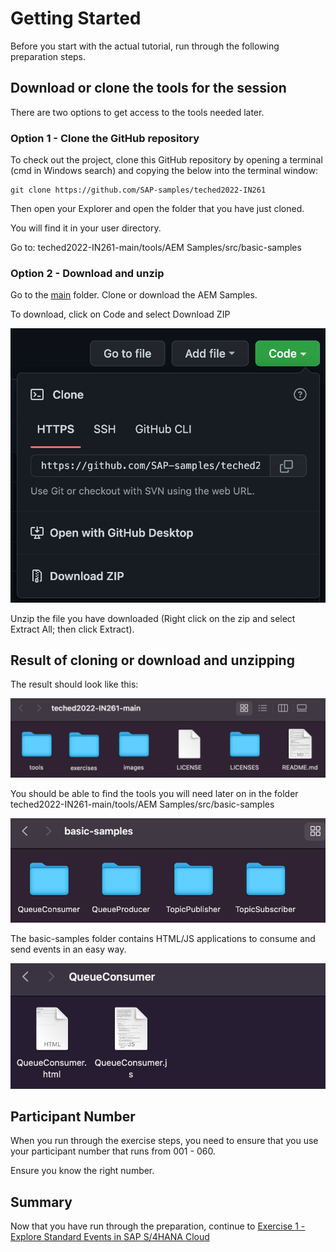 # Getting Started

Before you start with the actual tutorial, run through the following preparation steps.

## Download or clone the tools for the session

There are two options to get access to the tools needed later. 

### Option 1 - Clone the GitHub repository

To check out the project, clone this GitHub repository by opening a terminal (cmd in Windows search) and copying the below into the terminal window:

```
git clone https://github.com/SAP-samples/teched2022-IN261
```

Then open your Explorer and open the folder that you have just cloned. 

You will find it in your user directory.

Go to: teched2022-IN261-main/tools/AEM Samples/src/basic-samples

### Option 2 - Download and unzip

Go to the [main](https://github.com/SAP-samples/teched2022-IN261/tree/main) folder. Clone or download the AEM Samples.

To download, click on Code and select Download ZIP

![Download ZIP](/./images/IN261-ex0-1.png)

Unzip the file you have downloaded (Right click on the zip and select Extract All; then click Extract).

## Result of cloning or download and unzipping

The result should look like this:

![Pic 2](/./images/IN261-ex0-2.png)

You should be able to find the tools you will need later on in the folder teched2022-IN261-main/tools/AEM Samples/src/basic-samples

![Pic 3](/./images/IN261-ex0-3.png)

The basic-samples folder contains HTML/JS applications to consume and send events in an easy way.

![Pic 4](/./images/IN261-ex0-4.png)

## Participant Number

When you run through the exercise steps, you need to ensure that you use your participant number that runs from 001 - 060.

Ensure you know the right number.

## Summary

Now that you have run through the preparation, continue to [Exercise 1 - Explore Standard Events in SAP S/4HANA Cloud](../ex1/README.md)
